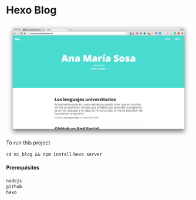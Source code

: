 # Hexo Blog

![](https://raw.githubusercontent.com/anamariasosa/hexo_blog/master/screenshots/home.png)
To run this project

```cd mi_blog && npm install```
```hexo server```


#### Prerequisites
```
nodejs
github
hexo
```
